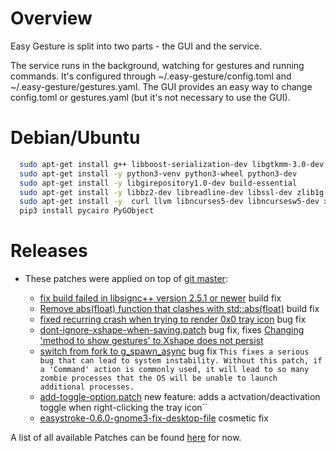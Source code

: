 # Overview

Easy Gesture is split into two parts - the GUI and the service. 

The service runs in the background, watching for gestures and running commands. It's configured through ~/.easy-gesture/config.toml and ~/.easy-gesture/gestures.yaml.
The GUI provides an easy way to change config.toml or gestures.yaml (but it's not necessary to use the GUI).

# Debian/Ubuntu

 ```bash
   sudo apt-get install g++ libboost-serialization-dev libgtkmm-3.0-dev libxtst-dev libdbus-glib-1-dev intltool xserver-xorg-dev
   sudo apt-get install -y python3-venv python3-wheel python3-dev
   sudo apt-get install -y libgirepository1.0-dev build-essential
   sudo apt-get install -y libbz2-dev libreadline-dev libssl-dev zlib1g-dev libsqlite3-dev wget
   sudo apt-get install -y  curl llvm libncurses5-dev libncursesw5-dev xz-utils tk-dev libcairo2-dev
   pip3 install pycairo PyGObject
```

# Releases

- These patches were applied on top of [git master](https://github.com/thjaeger/easystroke/):

   - [fix build failed in libsignc++ version 2.5.1 or newer](https://github.com/thjaeger/easystroke/pull/9/commits/22b28d25bb696e37e73b4bc641439b3db9f564ed) build fix
   - [Remove abs(float) function that clashes with std::abs(float)](https://github.com/thjaeger/easystroke/pull/8/commits/9e2c32390c5c253aade3bb703e51841748d2c37e) build fix
   - [fixed recurring crash when trying to render 0x0 tray icon](https://github.com/thjaeger/easystroke/pull/10/commits/140b9cae66ba874bf0994eea71210baf417a136e) bug fix
   - [dont-ignore-xshape-when-saving.patch](https://aur.archlinux.org/cgit/aur.git/tree/dont-ignore-xshape-when-saving.patch?h=easystroke-git) bug fix, fixes [Changing 'method to show gestures' to Xshape does not persist](https://bugs.launchpad.net/ubuntu/+source/easystroke/+bug/1728746)
   - [switch from fork to g_spawn_async](https://github.com/thjaeger/easystroke/pull/6/commits/0e60f1630fc6267fcaf287afef3f8c5eaafd3dd9) bug fix `This fixes a serious bug that can lead to system instability. Without this patch, if a 'Command' action is commonly used, it will lead to so many zombie processes that the OS will be unable to launch additional processes.`
   - [add-toggle-option.patch](https://aur.archlinux.org/cgit/aur.git/tree/add-toggle-option.patch?h=easystroke-git) new feature: adds a actvation/deactivation toggle when right-clicking the tray icon``
   - [easystroke-0.6.0-gnome3-fix-desktop-file](https://src.fedoraproject.org/cgit/rpms/easystroke.git/commit/?id=4d59e8e1e849a09887c4588c84a1e1e02c350949) cosmetic fix


A list of all available Patches can be found [here](https://github.com/thjaeger/easystroke/pull/10#issuecomment-444132355) for now.
